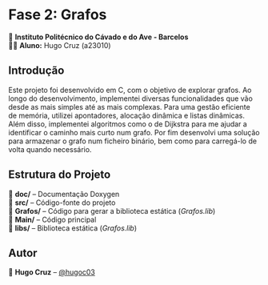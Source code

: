 # **Fase 2: Grafos**  
📍 **Instituto Politécnico do Cávado e do Ave - Barcelos**  
👨‍🎓 **Aluno:** Hugo Cruz (a23010)  

## **Introdução**  

Este projeto foi desenvolvido em C, com o objetivo de explorar grafos. Ao longo do desenvolvimento, implementei diversas funcionalidades que vão desde as mais simples até as mais complexas. Para uma gestão eficiente de memória, utilizei apontadores, alocação dinâmica e listas dinâmicas. Além disso, implementei algoritmos como o de Dijkstra para me ajudar a identificar o caminho mais curto num grafo. Por fim desenvolvi uma solução para armazenar o grafo num ficheiro binário, bem como para carregá-lo de volta quando necessário.

## **Estrutura do Projeto**  

📂 **doc/** – Documentação Doxygen  
📂 **src/** – Código-fonte do projeto  
📂 **Grafos/** – Código para gerar a biblioteca estática (*Grafos.lib*)  
📂 **Main/** – Código principal  
📂 **libs/** – Biblioteca estática (*Grafos.lib*)  

## **Autor**  

📌 **Hugo Cruz** – [@hugoc03](https://github.com/hugoc03)  
